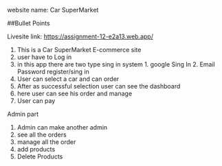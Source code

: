 website name: Car SuperMarket

##Bullet Points

Livesite link: https://assignment-12-e2a13.web.app/

1. This is a Car SuperMarket E-commerce site
2. user have to Log in
3. in this app there are two type sing in system 1. google Sing In 2. Email Password register/sing in
4. User can select a car and can order
5. After as successful selection user can see the dashboard
6. here user can see his order and manage
7. User can pay

Admin part

1. Admin can make another admin
2. see all the orders
3. manage all the order
4. add products
5. Delete Products
